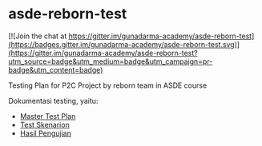 # asde-reborn-test

[![Join the chat at https://gitter.im/gunadarma-academy/asde-reborn-test](https://badges.gitter.im/gunadarma-academy/asde-reborn-test.svg)](https://gitter.im/gunadarma-academy/asde-reborn-test?utm_source=badge&utm_medium=badge&utm_campaign=pr-badge&utm_content=badge)

Testing Plan for P2C Project by reborn team in ASDE course

Dokumentasi testing, yaitu:
+ [Master Test Plan](https://github.com/gunadarma-academy/asde-reborn-test/blob/master/master-test-plan/Master%20Test%20Plan%20P2C%20v1.1.pdf)
+ [Test Skenarion](https://github.com/gunadarma-academy/asde-reborn-test/blob/master/Skenario%20Test%20P2C.pdf)
+ [Hasil Pengujian](https://github.com/gunadarma-academy/asde-reborn/)
